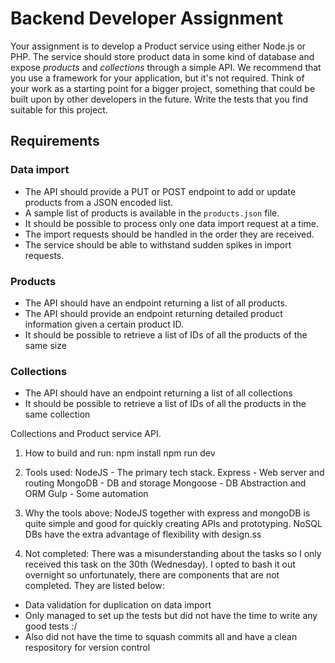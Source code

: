 # Backend Developer Assignment
Your assignment is to develop a Product service using either Node.js or PHP. The service should store product data in some kind of database and expose *products* and *collections* through a simple API. We recommend that you use a framework for your application, but it's not required. Think of your work as a starting point for a bigger project, something that could be built upon by other developers in the future. Write the tests that you find suitable for this project.

## Requirements
### Data import
* The API should provide a PUT or POST endpoint to add or update products from a JSON encoded list.
* A sample list of products is available in the `products.json` file.
* It should be possible to process only one data import request at a time.
* The import requests should be handled in the order they are received.
* The service should be able to withstand sudden spikes in import requests.
### Products
* The API should have an endpoint returning a list of all products.
* The API should provide an endpoint returning detailed product information given a certain product ID.
* It should be possible to retrieve a list of IDs of all the products of the same size
### Collections
* The API should have an endpoint returning a list of all collections
* It should be possible to retrieve a list of IDs of all the products in the same collection

Collections and Product service API.

1. How to build and run:
npm install
npm run dev

2. Tools used: 
NodeJS    - The primary tech stack.
Express   - Web server and routing
MongoDB   - DB and storage
Mongoose  - DB Abstraction and ORM
Gulp      - Some automation

3. Why the tools above:
NodeJS together with express and mongoDB is quite simple and good for quickly creating APIs and prototyping. NoSQL DBs have the extra advantage of flexibility with design.ss

4. Not completed:
There was a misunderstanding about the tasks so I only received this task on the 30th (Wednesday). I opted to bash it out overnight so unfortunately, there are components that are not completed. They are listed below:
- Data validation for duplication on data import
- Only managed to set up the tests but did not have the time to write any good tests :/
- Also did not have the time to squash commits all and have a clean respository for version control